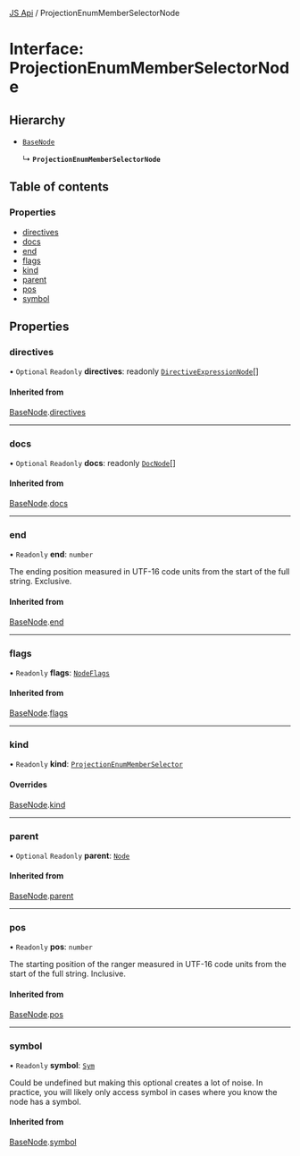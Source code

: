 [JS Api](../index.md) / ProjectionEnumMemberSelectorNode

# Interface: ProjectionEnumMemberSelectorNode

## Hierarchy

- [`BaseNode`](BaseNode.md)

  ↳ **`ProjectionEnumMemberSelectorNode`**

## Table of contents

### Properties

- [directives](ProjectionEnumMemberSelectorNode.md#directives)
- [docs](ProjectionEnumMemberSelectorNode.md#docs)
- [end](ProjectionEnumMemberSelectorNode.md#end)
- [flags](ProjectionEnumMemberSelectorNode.md#flags)
- [kind](ProjectionEnumMemberSelectorNode.md#kind)
- [parent](ProjectionEnumMemberSelectorNode.md#parent)
- [pos](ProjectionEnumMemberSelectorNode.md#pos)
- [symbol](ProjectionEnumMemberSelectorNode.md#symbol)

## Properties

### directives

• `Optional` `Readonly` **directives**: readonly [`DirectiveExpressionNode`](DirectiveExpressionNode.md)[]

#### Inherited from

[BaseNode](BaseNode.md).[directives](BaseNode.md#directives)

___

### docs

• `Optional` `Readonly` **docs**: readonly [`DocNode`](DocNode.md)[]

#### Inherited from

[BaseNode](BaseNode.md).[docs](BaseNode.md#docs)

___

### end

• `Readonly` **end**: `number`

The ending position measured in UTF-16 code units from the start of the
full string. Exclusive.

#### Inherited from

[BaseNode](BaseNode.md).[end](BaseNode.md#end)

___

### flags

• `Readonly` **flags**: [`NodeFlags`](../enums/NodeFlags.md)

#### Inherited from

[BaseNode](BaseNode.md).[flags](BaseNode.md#flags)

___

### kind

• `Readonly` **kind**: [`ProjectionEnumMemberSelector`](../enums/SyntaxKind.md#projectionenummemberselector)

#### Overrides

[BaseNode](BaseNode.md).[kind](BaseNode.md#kind)

___

### parent

• `Optional` `Readonly` **parent**: [`Node`](../index.md#node)

#### Inherited from

[BaseNode](BaseNode.md).[parent](BaseNode.md#parent)

___

### pos

• `Readonly` **pos**: `number`

The starting position of the ranger measured in UTF-16 code units from the
start of the full string. Inclusive.

#### Inherited from

[BaseNode](BaseNode.md).[pos](BaseNode.md#pos)

___

### symbol

• `Readonly` **symbol**: [`Sym`](Sym.md)

Could be undefined but making this optional creates a lot of noise. In practice,
you will likely only access symbol in cases where you know the node has a symbol.

#### Inherited from

[BaseNode](BaseNode.md).[symbol](BaseNode.md#symbol)
